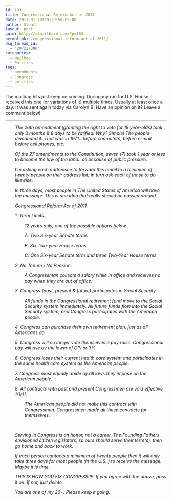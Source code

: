 ```yaml
---
id: 103
title: Congressional Reform Act of 2011
date: 2011-01-10T19:29:56-05:00
author: Stuart
layout: post
guid: http://stuartbain.com/?p=103
permalink: /congressional-reform-act-of-2011/
dsq_thread_id:
  - "207227396"
categories:
  - Mailbag
  - Politics
tags:
  - amendments
  - Congress
  - politics
---
```

The mailbag hits just keep on coming. During my run for U.S. House, I received this one (or variations of it) multiple times. Usually at least once a day. It was sent again today via Carolyn B. Have an opinion on it? Leave a comment below!

* * *

<p style="padding-left: 30px">
  <em>The 26th amendment (granting the right to vote for 18 year-olds) took only 3 months & 8 days to be ratified! Why? Simple! The people demanded it. That was in 1971&#8230;before computers, before e-mail, before cell phones, etc.</em>
</p>

<p style="padding-left: 30px">
  <em>Of the 27 amendments to the Constitution, seven (7) took 1 year or less to become the law of the land&#8230;all because of public pressure.</em>
</p>

<p style="padding-left: 30px">
  <em>I&#8217;m asking each addressee to forward this email to a minimum of twenty people on their address list; in turn ask each of those to do likewise.</em>
</p>

<p style="padding-left: 30px">
  <em>In three days, most people in The United States of America will have the message. This is one idea that really should be passed around.</em>
</p>

<p style="padding-left: 30px">
  <em>Congressional Reform Act of 2011</em>
</p>

<p style="padding-left: 30px">
  <em>1. Term Limits.</em>
</p>

<p style="padding-left: 60px">
  <em>12 years only, one of the possible options below..</em>
</p>

<p style="padding-left: 60px">
  <em>A. Two Six-year Senate terms</em>
</p>

<p style="padding-left: 60px">
  <em>B. Six Two-year House terms</em>
</p>

<p style="padding-left: 60px">
  <em>C. One Six-year Senate term and three Two-Year House terms</em>
</p>

<p style="padding-left: 30px">
  <em>2. No Tenure / No Pension.</em>
</p>

<p style="padding-left: 60px">
  <em>A Congressman collects a salary while in office and receives no pay when they are out of office.</em>
</p>

<p style="padding-left: 30px">
  <em>3. Congress (past, present & future) participates in Social Security.</em>
</p>

<p style="padding-left: 60px">
  <em>All funds in the Congressional retirement fund move to the Social Security system immediately. All future funds flow into the Social Security system, and Congress participates with the American people.</em>
</p>

<p style="padding-left: 30px">
  <em>4. Congress can purchase their own retirement plan, just as all Americans do.</em>
</p>

<p style="padding-left: 30px">
  <em>5. Congress will no longer vote themselves a pay raise. Congressional pay will rise by the lower of CPI or 3%.</em>
</p>

<p style="padding-left: 30px">
  <em>6. Congress loses their current health care system and participates in the same health care system as the American people.</em>
</p>

<p style="padding-left: 30px">
  <em>7. Congress must equally abide by all laws they impose on the American people.</em>
</p>

<p style="padding-left: 30px">
  <em>8. All contracts with past and present Congressmen are void effective 1/1/11.</em>
</p>

<p style="padding-left: 60px">
  <em>The American people did not make this contract with Congressmen. Congressmen made all these contracts for themselves.</em>
</p>

<p style="padding-left: 60px">
  <em><br /> </em>
</p>

<p style="padding-left: 30px">
  <em>Serving in Congress is an honor, not a career. The Founding Fathers envisioned citizen legislators, so ours should serve their term(s), then go home and back to work.</em>
</p>

<p style="padding-left: 30px">
  <em>If each person contacts a minimum of twenty people then it will only take three days for most people (in the U.S. ) to receive the message. Maybe it is time.</em>
</p>

<p style="padding-left: 30px">
  <em>THIS IS HOW YOU FIX CONGRESS!!!!! If you agree with the above, pass it on. If not, just delete</em>
</p>

<p style="padding-left: 30px">
  <em>You are one of my 20+. Please keep it going.</em>
</p>